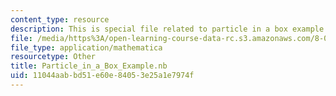 ```yaml
---
content_type: resource
description: This is special file related to particle in a box example.
file: /media/https%3A/open-learning-course-data-rc.s3.amazonaws.com/8-04-quantum-physics-i-spring-2013/11044aabbd51e60e84053e25a1e7974f_Particle_in_a_Box_Example.nb
file_type: application/mathematica
resourcetype: Other
title: Particle_in_a_Box_Example.nb
uid: 11044aab-bd51-e60e-8405-3e25a1e7974f
---
```

